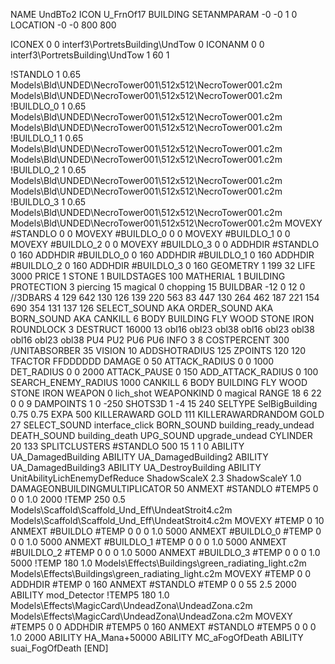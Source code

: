 NAME UndBTo2
ICON U_FrnOf17
BUILDING
SETANMPARAM -0 -0 1 0
LOCATION -0 -0 800 800

ICONEX 0 0 interf3\PortretsBuilding\UndTow 0
ICONANM 0 0 interf3\PortretsBuilding\UndTow 1 60 1

!STANDLO      1 0.65 Models\Bld\UNDED\NecroTower001\512x512\NecroTower001.c2m Models\Bld\UNDED\NecroTower001\512x512\NecroTower001.c2m
!BUILDLO_0    1 0.65 Models\Bld\UNDED\NecroTower001\512x512\NecroTower001.c2m Models\Bld\UNDED\NecroTower001\512x512\NecroTower001.c2m 
!BUILDLO_1    1 0.65 Models\Bld\UNDED\NecroTower001\512x512\NecroTower001.c2m Models\Bld\UNDED\NecroTower001\512x512\NecroTower001.c2m
!BUILDLO_2    1 0.65 Models\Bld\UNDED\NecroTower001\512x512\NecroTower001.c2m Models\Bld\UNDED\NecroTower001\512x512\NecroTower001.c2m
!BUILDLO_3    1 0.65 Models\Bld\UNDED\NecroTower001\512x512\NecroTower001.c2m Models\Bld\UNDED\NecroTower001\512x512\NecroTower001.c2m
MOVEXY #STANDLO   0 0
MOVEXY #BUILDLO_0 0 0
MOVEXY #BUILDLO_1 0 0
MOVEXY #BUILDLO_2 0 0
MOVEXY #BUILDLO_3 0 0
ADDHDIR #STANDLO 0 160
ADDHDIR #BUILDLO_0 0 160
ADDHDIR #BUILDLO_1 0 160
ADDHDIR #BUILDLO_2 0 160
ADDHDIR #BUILDLO_3 0 160
GEOMETRY 1 199 32
LIFE     3000
PRICE 1 STONE 1
BUILDSTAGES 100
MATHERIAL 1 BUILDING
PROTECTION 3 piercing 15 magical 0 chopping 15
BUILDBAR    -12 0 12 0
//3DBARS 4 129 642 130 126 139 220 563 83 447 130 264 462 187 221 154 690 354 131 137 126
SELECT_SOUND AKA
ORDER_SOUND AKA
BORN_SOUND   AKA
CANKILL 6 BODY BUILDING FLY WOOD STONE IRON
ROUNDLOCK 3
DESTRUCT 16000 13 obl16 obl23 obl38 obl16 obl23 obl38 obl16 obl23 obl38 PU4 PU2 PU6 PU6
INFO 3 8
COSTPERCENT 300
/UNITABSORBER 35
VISION 10
ADDSHOTRADIUS 125
ZPOINTS 120 120
TFACTOR FFDDDDDD
DAMAGE   0 50
ATTACK_RADIUS 0 0 1000
DET_RADIUS 0 0 2000
ATTACK_PAUSE 0 150
ADD_ATTACK_RADIUS  0 100
SEARCH_ENEMY_RADIUS 1000
CANKILL 6 BODY BUILDING FLY WOOD STONE IRON
WEAPON 0 lich_shot
WEAPONKIND 0 magical
RANGE    18 6 22 0 0 9
DAMPOINTS  1   0 -250
SHOTS3D    1   -4 15 240
SELTYPE SelBigBuilding 0.75 0.75
EXPA 500
KILLERAWARD             GOLD 111
KILLERAWARDRANDOM       GOLD 27
SELECT_SOUND interface_click
BORN_SOUND building_ready_undead
DEATH_SOUND building_death
UPG_SOUND upgrade_undead
CYLINDER 20 133
SPLITCLUSTERS #STANDLO 500 15 1 1 0
ABILITY UA_DamagedBuilding
ABILITY UA_DamagedBuilding2
ABILITY UA_DamagedBuilding3
ABILITY UA_DestroyBuilding
ABILITY UnitAbilityLichEnemyDefReduce
ShadowScaleX 2.3
ShadowScaleY 1.0
DAMAGEONBUILDINGMULTIPLICATOR 50
ANMEXT #STANDLO #TEMP5 0 0 0 1.0 2000
!TEMP 250 0.5 Models\Scaffold\Scaffold_Und_Eff\UndeatStroit4.c2m Models\Scaffold\Scaffold_Und_Eff\UndeatStroit4.c2m
MOVEXY  #TEMP 0 10
ANMEXT #BUILDLO #TEMP  0 0 0 1.0 5000
ANMEXT #BUILDLO_0 #TEMP  0 0 0 1.0 5000
ANMEXT #BUILDLO_1 #TEMP  0 0 0 1.0 5000
ANMEXT #BUILDLO_2 #TEMP  0 0 0 1.0 5000
ANMEXT #BUILDLO_3 #TEMP  0 0 0 1.0 5000
!TEMP 180 1.0 Models\Effects\Buildings\green_radiating_light.c2m Models\Effects\Buildings\green_radiating_light.c2m
MOVEXY  #TEMP 0 0
ADDHDIR #TEMP 0 160
ANMEXT #STANDLO #TEMP 0 0 55 2.5 2000
ABILITY mod_Detector
!TEMP5 180 1.0 Models\Effects\MagicCard\UndeadZona\UndeadZona.c2m Models\Effects\MagicCard\UndeadZona\UndeadZona.c2m
MOVEXY  #TEMP5 0 0
ADDHDIR #TEMP5 0 160
ANMEXT #STANDLO #TEMP5 0 0 0 1.0 2000
ABILITY HA_Mana+50000
ABILITY MC_aFogOfDeath
ABILITY suai_FogOfDeath
[END]   